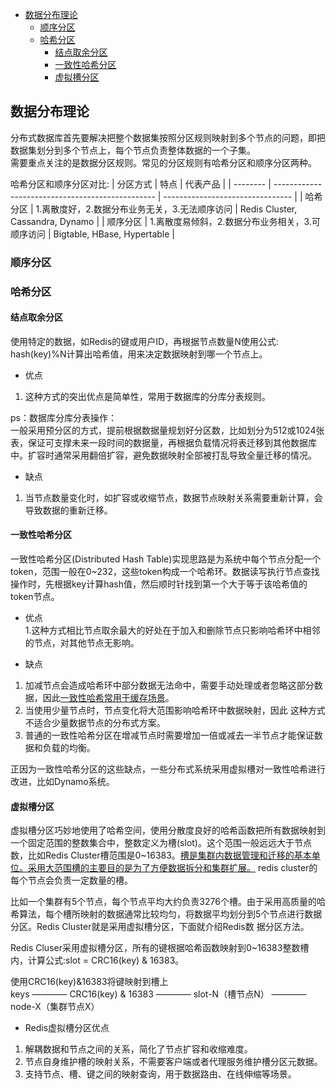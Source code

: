 
<!-- TOC -->

- [数据分布理论](#数据分布理论)
  - [顺序分区](#顺序分区)
  - [哈希分区](#哈希分区)
    - [结点取余分区](#结点取余分区)
    - [一致性哈希分区](#一致性哈希分区)
    - [虚拟槽分区](#虚拟槽分区)

<!-- /TOC -->

## 数据分布理论
分布式数据库首先要解决把整个数据集按照分区规则映射到多个节点的问题，即把数据集划分到多个节点上，每个节点负责整体数据的一个子集。  
需要重点关注的是数据分区规则。常见的分区规则有哈希分区和顺序分区两种。  

哈希分区和顺序分区对比:
| 分区方式 | 特点                                             | 代表产品                         |
| -------- | ------------------------------------------------ | -------------------------------- |
| 哈希分区 | 1.离散度好，2.数据分布业务无关，3.无法顺序访问   | Redis Cluster, Cassandra, Dynamo |
| 顺序分区 | 1.离散度易倾斜，2.数据分布业务相关，3.可顺序访问 | Bigtable, HBase, Hypertable      |


### 顺序分区

### 哈希分区
#### 结点取余分区
使用特定的数据，如Redis的键或用户ID，再根据节点数量N使用公式: hash(key)%N计算出哈希值，用来决定数据映射到哪一个节点上。  

* 优点
1. 这种方式的突出优点是简单性，常用于数据库的分库分表规则。

ps：数据库分库分表操作：   
一般采用预分区的方式，提前根据数据量规划好分区数，比如划分为512或1024张表，保证可支撑未来一段时间的数据量，再根据负载情况将表迁移到其他数据库中。扩容时通常采用翻倍扩容，避免数据映射全部被打乱导致全量迁移的情况。

* 缺点  
1. 当节点数量变化时，如扩容或收缩节点，数据节点映射关系需要重新计算，会导致数据的重新迁移。


#### 一致性哈希分区
一致性哈希分区(Distributed Hash Table)实现思路是为系统中每个节点分配一个token，范围一般在0~232，这些token构成一个哈希环。数据读写执行节点查找操作时，先根据key计算hash值，然后顺时针找到第一个大于等于该哈希值的token节点。

* 优点  
1.这种方式相比节点取余最大的好处在于加入和删除节点只影响哈希环中相邻的节点，对其他节点无影响。

* 缺点  
1. 加减节点会造成哈希环中部分数据无法命中，需要手动处理或者忽略这部分数据，因此<u>一致性哈希常用于缓存场景</u>。  
2. 当使用少量节点时，节点变化将大范围影响哈希环中数据映射，因此 这种方式不适合少量数据节点的分布式方案。
3. 普通的一致性哈希分区在增减节点时需要增加一倍或减去一半节点才能保证数据和负载的均衡。

正因为一致性哈希分区的这些缺点，一些分布式系统采用虚拟槽对一致性哈希进行改进，比如Dynamo系统。  

#### 虚拟槽分区
虚拟槽分区巧妙地使用了哈希空间，使用分散度良好的哈希函数把所有数据映射到一个固定范围的整数集合中，整数定义为槽(slot)。这个范围一般远远大于节点数，比如Redis Cluster槽范围是0~16383。<u>槽是集群内数据管理和迁移的基本单位。采用大范围槽的主要目的是为了方便数据拆分和集群扩展。</u> redis cluster的每个节点会负责一定数量的槽。  

比如一个集群有5个节点，每个节点平均大约负责3276个槽。由于采用高质量的哈希算法，每个槽所映射的数据通常比较均匀，将数据平均划分到5个节点进行数据分区。Redis Cluster就是采用虚拟槽分区，下面就介绍Redis数 据分区方法。  

Redis Cluser采用虚拟槽分区，所有的键根据哈希函数映射到0~16383整数槽内，计算公式:slot = CRC16(key) & 16383。

使用CRC16(key)&16383将键映射到槽上  
keys ———— CRC16(key) & 16383 ———— slot-N（槽节点N） ———— node-X（集群节点X）  

* Redis虚拟槽分区优点  
1. 解耦数据和节点之间的关系，简化了节点扩容和收缩难度。   
2. 节点自身维护槽的映射关系，不需要客户端或者代理服务维护槽分区元数据。  
3. 支持节点、槽、键之间的映射查询，用于数据路由、在线伸缩等场景。  

